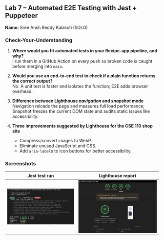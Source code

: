 ## Lab 7 – Automated E2E Testing with Jest + Puppeteer

**Name:** Sree Ansh Reddy Kalakoti (SOLO)

### Check-Your-Understanding

1. **Where would you fit automated tests in your Recipe-app pipeline, and why?**  
    I run them in a GitHub Action on every push so broken code is caught before merging into `main`.

2. **Would you use an end-to-end test to check if a plain function returns the correct output?**  
   No. A unit test is faster and isolates the function; E2E adds browser overhead.

3. **Difference between Lighthouse *navigation* and *snapshot* mode**  
   Navigation reloads the page and measures full load performance; Snapshot freezes the current DOM state and audits static issues like accessibility.

4. **Three improvements suggested by Lighthouse for the CSE 110 shop site**  
   - Compress/convert images to WebP.  
   - Eliminate unused JavaScript and CSS.  
   - Add `aria-label`s to icon buttons for better accessibility.

### Screenshots

| Jest test run | Lighthouse report |
|---------------|-------------------|
| ![Tests](./lab7-tests.png) | ![Lighthouse](./lighthouse.png) |






